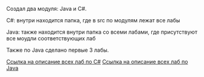 Создал два модуля: Java и C#.


C#: внутри находится папка, где в src по модулям лежат все лабы

Java: также находится внутри папка со всеми лабами, где присутствуют все моудли соответствующих лаб

Также по Java сделано первые 3 лабы.

[Ссылка на описание всех лаб по С#]()
[Ссылка на описание всех лаб по Java](https://gist.github.com/DianaNeumann/8ef03e192895c857656371f0e6818e62)
